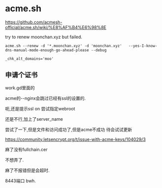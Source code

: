 # acme.sh

https://github.com/acmesh-official/acme.sh/wiki/%E8%AF%B4%E6%98%8E

try to renew moonchan.xyz but failed.

```
acme.sh --renew -d '*.moonchan.xyz' -d 'moonchan.xyz'   --yes-I-know-dns-manual-mode-enough-go-ahead-please --debug
```

```
_chk_alt_domains='moo'
```

## 申请个证书

work.gd里面的

acme的--nginx会跳过已经有ssl的设置的.

呃,还是提示ssl on
尝试指定webroot

还是不行,加上了server_name

尝试了一下,但是文件和访问成功了,但是acme不成功
待会试试更新

https://community.letsencrypt.org/t/issue-with-acme-keys/104029/3

麻了没有fullchain.cer

不想弄了.

麻了不报错但是会超时.

8443端口
bwh.
